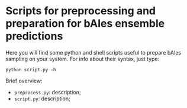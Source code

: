 # Scripts for preprocessing and preparation for bAIes ensemble predictions

Here you will find some python and shell scripts useful to prepare bAIes sampling on your system. For info about their syntax, just type:

`python script.py -h`

Brief overview:
* `preprocess.py`: description;
 * `script.py`: description;
